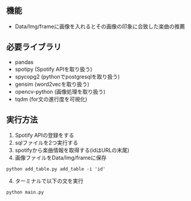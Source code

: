 ## 機能
* Data/Img/frameに画像を入れるとその画像の印象に合致した楽曲の推薦


## 必要ライブラリ
* pandas
* spotipy       (Spotify APIを取り扱う)
* spycopg2      (pythonでpostgresqlを取り扱う)
* gensim        (word2vecを取り扱う)
* opencv-python (画像処理を取り扱う)
* tqdm          (for文の進行度を可視化)


## 実行方法
1. Spotify APIの登録をする
1. sqlファイルを2つ実行する
2. spotifyから楽曲情報を取得する(idはURLの末尾)
3. 画像ファイルをData/Img/frameに保存
```
python add_table.py add_table -i 'id'
```

4. ターミナルで以下の文を実行
```
python main.py
```

